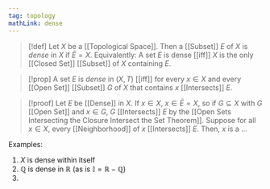 ```yaml
---
tag: topology
mathLink: dense
---
```

>[!def]
>Let $X$ be a [[Topological Space]]. Then a [[Subset]] $E$ of $X$ is *dense* in $X$ if $\bar{E} = X$.
>Equivalently: A set $E$ is dense [[iff]] $X$ is the only [[Closed Set]] [[Subset]] of $X$ containing $E$.

>[!prop]
>A set $E$ is *dense* in $(X,T)$ [[iff]] for every $x\in X$ and every [[Open Set]] [[Subset]] $G$ of $X$ that contains $x$ [[Intersects]] $E$.

>[!proof]
>Let $E$ be [[Dense]] in $X$. If $x\in X$, $x\in \bar{E}=X$, so if $G\subseteq X$ with $G$ [[Open Set]] and $x\in G$, $G$ [[Intersects]] $E$ by the [[Open Sets Intersecting the Closure Intersect the Set Theorem]]. 
>Suppose for all $x\in X$, every [[Neighborhood]] of $x$ [[Intersects]] $E$. Then, $x$ is a ...


Examples:
1. $X$ is dense within itself
2. $\mathbb{Q}$ is dense in $\mathbb{R}$ (as is $\mathbb{I=R-Q}$)
3. 